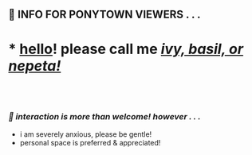 ## 🍰 INFO FOR PONYTOWN VIEWERS . . .
# * <ins>hello</ins>! please call me <ins>_ivy, basil, or nepeta!_</ins>
 

 <br/><br/>
### _🧶 interaction is more than welcome! however . . ._
* i am severely anxious, please be gentle!
* personal space is preferred & appreciated!
<!--
**ivysprout/ivysprout** is a ✨ _special_ ✨ repository because its `README.md` (this file) appears on your GitHub profile.

Here are some ideas to get you started:

- 🔭 I’m currently working on ...
- 🌱 I’m currently learning ...
- 👯 I’m looking to collaborate on ...
- 🤔 I’m looking for help with ...
- 💬 Ask me about ...
- 📫 How to reach me: ...
- 😄 Pronouns: ...
- ⚡ Fun fact: ...
-->
